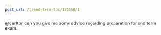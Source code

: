 ```yaml
---
post_url: /t/end-term-tds/171668/1
---
```

[@carlton](/u/carlton) can you give me some advice regarding preparation for end term exam.